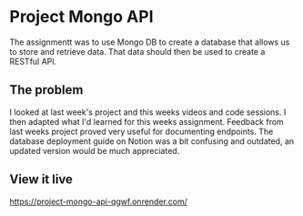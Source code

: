 # Project Mongo API

The assignmentt was to use Mongo DB to create a database that allows us to store and retrieve data. That data should then be used to create a RESTful API.

## The problem

I looked at last week's project and this weeks videos and code sessions. I then adapted what I'd learned for this weeks assignment. Feedback from last weeks project proved very useful for documenting endpoints. The database deployment guide on Notion was a bit confusing and outdated, an updated version would be much appreciated.

## View it live

https://project-mongo-api-qgwf.onrender.com/
